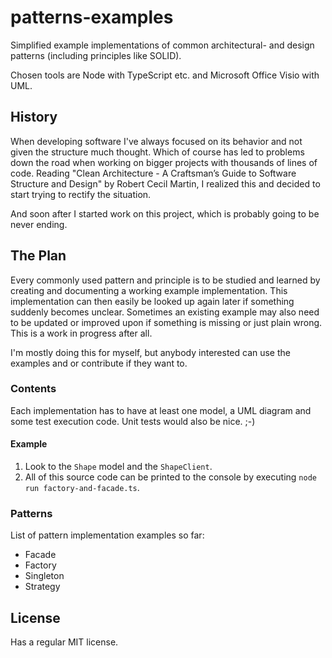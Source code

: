 
# patterns-examples

Simplified example implementations of common architectural- and design patterns (including principles like SOLID).

Chosen tools are Node with TypeScript etc. and Microsoft Office Visio with UML.

## History

When developing software I've always focused on its behavior and not given the structure much thought. Which of course has led to problems down the road when working on bigger projects with thousands of lines of code. Reading "Clean Architecture - A Craftsman’s Guide to Software Structure and Design" by Robert Cecil Martin, I realized this and decided to start trying to rectify the situation.

And soon after I started work on this project, which is probably going to be never ending.

## The Plan

Every commonly used pattern and principle is to be studied and learned by creating and documenting a working example implementation. This implementation can then easily be looked up again later if something suddenly becomes unclear. Sometimes an existing example may also need to be updated or improved upon if something is missing or just plain wrong. This is a work in progress after all.

I'm mostly doing this for myself, but anybody interested can use the examples and or contribute if they want to.

### Contents

Each implementation has to have at least one model, a UML diagram and some test execution code. Unit tests would also be nice. ;-)

#### Example

1. Look to the <code>Shape</code> model and the <code>ShapeClient</code>.
2. All of this source code can be printed to the console by executing <code>node run factory-and-facade.ts</code>.

### Patterns

List of pattern implementation examples so far:

- Facade
- Factory
- Singleton
- Strategy

## License

Has a regular MIT license.
